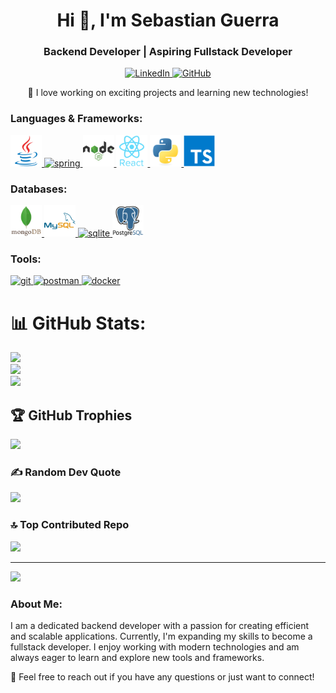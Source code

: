 <h1 align="center">Hi 👋, I'm Sebastian Guerra</h1>
<h3 align="center">Backend Developer | Aspiring Fullstack Developer</h3>

<p align="center">
  <a href="https://www.linkedin.com/in/sebastiandevp/" target="_blank">
    <img src="https://img.shields.io/badge/LinkedIn-Profile-blue?style=flat&logo=linkedin" alt="LinkedIn" />
  </a>
  <a href="https://github.com/SebastianDevps" target="_blank">
    <img src="https://img.shields.io/badge/GitHub-Profile-black?style=flat&logo=github" alt="GitHub" />
  </a>
</p>

<p align="center">🌟 I love working on exciting projects and learning new technologies!</p>

<h3 align="left">Languages & Frameworks:</h3>
<p align="left">
  <a href="https://www.java.com" target="_blank" rel="noreferrer">
    <img src="https://raw.githubusercontent.com/devicons/devicon/master/icons/java/java-original.svg" alt="java" width="50" height="50"/>
  </a>
  <a href="https://spring.io/" target="_blank" rel="noreferrer">
    <img src="https://www.vectorlogo.zone/logos/springio/springio-icon.svg" alt="spring" width="50" height="50"/>
  </a>
  <a href="https://nodejs.org" target="_blank" rel="noreferrer">
    <img src="https://raw.githubusercontent.com/devicons/devicon/master/icons/nodejs/nodejs-original-wordmark.svg" alt="nodejs" width="50" height="50"/>
  </a>
  <a href="https://reactjs.org/" target="_blank" rel="noreferrer">
    <img src="https://raw.githubusercontent.com/devicons/devicon/master/icons/react/react-original-wordmark.svg" alt="react" width="50" height="50"/>
  </a>
  <a href="https://www.python.org" target="_blank" rel="noreferrer">
    <img src="https://raw.githubusercontent.com/devicons/devicon/master/icons/python/python-original.svg" alt="python" width="50" height="50"/>
  </a>
  <a href="https://www.typescriptlang.org/" target="_blank" rel="noreferrer">
    <img src="https://raw.githubusercontent.com/devicons/devicon/master/icons/typescript/typescript-original.svg" alt="typescript" width="50" height="50"/>
  </a>
</p>

<h3 align="left">Databases:</h3>
<p align="left">
  <a href="https://www.mongodb.com/" target="_blank" rel="noreferrer">
    <img src="https://raw.githubusercontent.com/devicons/devicon/master/icons/mongodb/mongodb-original-wordmark.svg" alt="mongodb" width="50" height="50"/>
  </a>
  <a href="https://www.mysql.com/" target="_blank" rel="noreferrer">
    <img src="https://raw.githubusercontent.com/devicons/devicon/master/icons/mysql/mysql-original-wordmark.svg" alt="mysql" width="50" height="50"/>
  </a>
  <a href="https://www.sqlite.org/" target="_blank" rel="noreferrer">
    <img src="https://www.vectorlogo.zone/logos/sqlite/sqlite-icon.svg" alt="sqlite" width="50" height="50"/>
  </a>
  <a href="https://www.postgresql.org/" target="_blank" rel="noreferrer">
    <img src="https://raw.githubusercontent.com/devicons/devicon/master/icons/postgresql/postgresql-original-wordmark.svg" alt="postgresql" width="50" height="50"/>
  </a>
</p>

<h3 align="left">Tools:</h3>
<p align="left">
  <a href="https://git-scm.com/" target="_blank" rel="noreferrer">
    <img src="https://www.vectorlogo.zone/logos/git-scm/git-scm-icon.svg" alt="git" width="50" height="50"/>
  </a>
  <a href="https://postman.com" target="_blank" rel="noreferrer">
    <img src="https://www.vectorlogo.zone/logos/getpostman/getpostman-icon.svg" alt="postman" width="50" height="50"/>
  </a>
  <a href="https://docker.com" target="_blank" rel="noreferrer">
    <img src="https://www.vectorlogo.zone/logos/docker/docker-icon.svg" alt="docker" width="50" height="50"/>
  </a>
</p>

# 📊 GitHub Stats:
![](https://github-readme-stats.vercel.app/api?username=SebastianDevps&theme=dark&hide_border=false&include_all_commits=false&count_private=false)<br/>
![](https://github-readme-streak-stats.herokuapp.com/?user=SebastianDevps&theme=dark&hide_border=false)<br/>
![](https://github-readme-stats.vercel.app/api/top-langs/?username=SebastianDevps&theme=dark&hide_border=false&include_all_commits=false&count_private=false&layout=compact)

## 🏆 GitHub Trophies
![](https://github-profile-trophy.vercel.app/?username=SebastianDevps&theme=radical&no-frame=false&no-bg=true&margin-w=4)

### ✍️ Random Dev Quote
![](https://quotes-github-readme.vercel.app/api?type=horizontal&theme=merko)

### 🔝 Top Contributed Repo
![](https://github-contributor-stats.vercel.app/api?username=SebastianDevps&limit=5&theme=merko)

---
[![](https://visitcount.itsvg.in/api?id=SebastianDevps&icon=0&color=0)](https://visitcount.itsvg.in)

<h3 align="left">About Me:</h3>
<p align="left">
  I am a dedicated backend developer with a passion for creating efficient and scalable applications. Currently, I'm expanding my skills to become a fullstack developer. I enjoy working with modern technologies and am always eager to learn and explore new tools and frameworks.
</p>

<p align="left">
  💬 Feel free to reach out if you have any questions or just want to connect!
</p>
